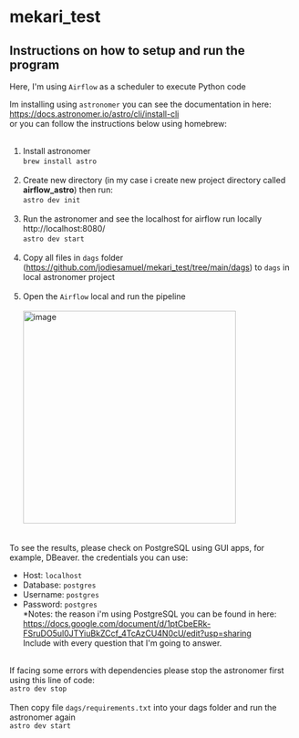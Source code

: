 # mekari_test

## Instructions on how to setup and run the program
Here, I'm using `Airflow` as a scheduler to execute Python code

Im installing using `astronomer` you can see the documentation in here: https://docs.astronomer.io/astro/cli/install-cli <br>
or you can follow the instructions below using homebrew: <br><br>
1. Install astronomer <br>
`brew install astro`<br><br>
2. Create new directory (in my case i create new project directory called **airflow_astro**) then run:<br>
`astro dev init`<br><br>
3. Run the astronomer and see the localhost for airflow run locally http://localhost:8080/<br>
`astro dev start`<br><br>
4. Copy all files in `dags` folder (https://github.com/jodiesamuel/mekari_test/tree/main/dags) to `dags` in local astronomer project<br><br>
5. Open the `Airflow` local and run the pipeline<br><br>
<img width="373" alt="image" src="https://github.com/jodiesamuel/mekari_test/assets/31727419/c88eeb70-ed17-4131-891d-01239fd4201a"><br><br>

To see the results, please check on PostgreSQL using GUI apps, for example, DBeaver. the credentials you can use:<br>
- Host: `localhost`<br>
- Database: `postgres`<br>
- Username: `postgres`<br>
- Password: `postgres`<br>
*Notes: the reason i'm using PostgreSQL you can be found in here:<br>
https://docs.google.com/document/d/1ptCbeERk-FSruDO5ul0JTYiuBkZCcf_4TcAzCU4N0cU/edit?usp=sharing<br>
Include with every question that I'm going to answer. <br><br>

If facing some errors with dependencies please stop the astronomer first using this line of code:<br>
`astro dev stop`<br><br>
Then copy file `dags/requirements.txt` into your dags folder and run the astronomer again <br>
`astro dev start`






